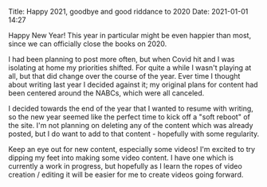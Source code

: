 Title: Happy 2021, goodbye and good riddance to 2020
Date: 2021-01-01 14:27

Happy New Year!  This year in particular might be even happier than most, since we can officially close the books on 2020.

I had been planning to post more often, but when Covid hit and I was isolating at home my priorities shifted.  For quite a while I wasn't playing at all, but that did change over the course of the year.  Ever time I thought about writing last year I decided against it; my original plans for content had been centered around the NABCs, which were all canceled.

I decided towards the end of the year that I wanted to resume with writing, so the new year seemed like the perfect time to kick off a "soft reboot" of the site.  I'm not planning on deleting any of the content which was already posted, but I do want to add to that content - hopefully with some regularity.

Keep an eye out for new content, especially some videos!  I'm excited to try dipping my feet into making some video content.  I have one which is currently a work in progress, but hopefully as I learn the ropes of video creation / editing it will be easier for me to create videos going forward.
